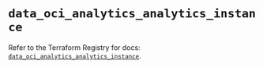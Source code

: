 # `data_oci_analytics_analytics_instance`

Refer to the Terraform Registry for docs: [`data_oci_analytics_analytics_instance`](https://registry.terraform.io/providers/oracle/oci/7.19.0/docs/data-sources/analytics_analytics_instance).

